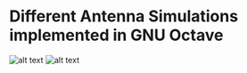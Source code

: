 # Different Antenna Simulations implemented in GNU Octave

![alt text][rad_pattern_n]
![alt text][rad_pattern_d]

[rad_pattern_n]: https://github.com/scrappycoc0/sim-ant/blob/master/images/rad_pattern_n.png ""
[rad_pattern_d]: https://github.com/scrappycoc0/sim-ant/blob/master/images/rad_pattern_d.png ""